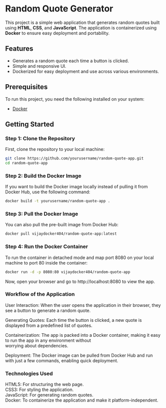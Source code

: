 # Random Quote Generator

This project is a simple web application that generates random quotes built using **HTML**, **CSS**, and **JavaScript**. The application is containerized using **Docker** to ensure easy deployment and portability.

## Features
- Generates a random quote each time a button is clicked.
- Simple and responsive UI.
- Dockerized for easy deployment and use across various environments.

## Prerequisites
To run this project, you need the following installed on your system:
- [Docker](https://www.docker.com/)

## Getting Started

### Step 1: Clone the Repository
First, clone the repository to your local machine:

```bash
git clone https://github.com/yourusername/random-quote-app.git
cd random-quote-app
```
### Step 2: Build the Docker Image
If you want to build the Docker image locally instead of pulling it from Docker Hub, use the following command:

```bash
docker build -t yourusername/random-quote-app .
```
### Step 3: Pull the Docker Image  
You can also pull the pre-built image from Docker Hub:  

```bash
docker pull vijaydocker404/random-quote-app:latest
```
### Step 4: Run the Docker Container
To run the container in detached mode and map port 8080 on your local machine to port 80 inside the container:
```bash
docker run -d -p 8080:80 vijaydocker404/random-quote-app
```
Now, open your browser and go to http://localhost:8080 to view the app.

### Workflow of the Application
User Interaction: When the user opens the application in their browser, they see a button to generate a random quote.  

Generating Quotes: Each time the button is clicked, a new quote is displayed from a predefined list of quotes.  

Containerization: The app is packed into a Docker container, making it easy to run the app in any environment without  
 worrying about dependencies.  
 
Deployment: The Docker image can be pulled from Docker Hub and run with just a few commands, enabling quick deployment.  

### Technologies Used  
HTML5: For structuring the web page.  
CSS3: For styling the application.  
JavaScript: For generating random quotes.  
Docker: To containerize the application and make it platform-independent.

